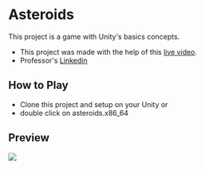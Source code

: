 # Asteroids

This project is a game with Unity's basics concepts.

- This project was made with the help of this [live video](https://www.youtube.com/watch?v=62foHGV3nBs).
- Professor's [Linkedin](https://www.linkedin.com/in/ricardo-unity/)

## How to Play

- Clone this project and setup on your Unity or
- double click on asteroids.x86_64

## Preview

<img src="./preview.gif" />
